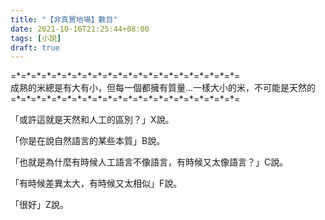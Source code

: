 ```yaml
---
title: "【非真實地場】數目"
date: 2021-10-16T21:25:44+08:00
tags: [小說]
draft: true
---
```


=\*=\*=\*=\*=\*=\*=\*=\*=\*=\*=\*=\*=\*=\*=\*=\*=\*=\*=\*=\*=\*=\*=  
成熟的米總是有大有小，但每一個都擁有質量...一樣大小的米，不可能是天然的    
=\*=\*=\*=\*=\*=\*=\*=\*=\*=\*=\*=\*=\*=\*=\*=\*=\*=\*=\*=\*=\*=\*=  

「或許這就是天然和人工的區別？」X說。

「你是在說自然語言的某些本質」B說。  

「也就是為什麼有時候人工語言不像語言，有時候又太像語言？」C說。  

「有時候差異太大，有時候又太相似」F說。  

「很好」Z說。  